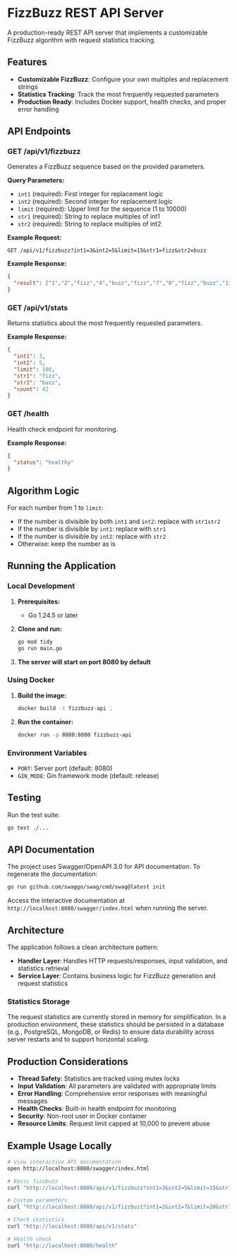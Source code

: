 # FizzBuzz REST API Server

A production-ready REST API server that implements a customizable FizzBuzz algorithm with request statistics tracking.

## Features

- **Customizable FizzBuzz**: Configure your own multiples and replacement strings
- **Statistics Tracking**: Track the most frequently requested parameters
- **Production Ready**: Includes Docker support, health checks, and proper error handling

## API Endpoints

### GET /api/v1/fizzbuzz

Generates a FizzBuzz sequence based on the provided parameters.

**Query Parameters:**
- `int1` (required): First integer for replacement logic
- `int2` (required): Second integer for replacement logic  
- `limit` (required): Upper limit for the sequence (1 to 10000)
- `str1` (required): String to replace multiples of int1
- `str2` (required): String to replace multiples of int2

**Example Request:**
```
GET /api/v1/fizzbuzz?int1=3&int2=5&limit=15&str1=fizz&str2=buzz
```

**Example Response:**
```json
{
  "result": ["1","2","fizz","4","buzz","fizz","7","8","fizz","buzz","11","fizz","13","14","fizzbuzz"]
}
```

### GET /api/v1/stats

Returns statistics about the most frequently requested parameters.

**Example Response:**
```json
{
  "int1": 3,
  "int2": 5,
  "limit": 100,
  "str1": "fizz",
  "str2": "buzz",
  "count": 42
}
```

### GET /health

Health check endpoint for monitoring.

**Example Response:**
```json
{
  "status": "healthy"
}
```

## Algorithm Logic

For each number from 1 to `limit`:
- If the number is divisible by both `int1` and `int2`: replace with `str1str2`
- If the number is divisible by `int1`: replace with `str1`
- If the number is divisible by `int2`: replace with `str2`
- Otherwise: keep the number as is

## Running the Application

### Local Development

1. **Prerequisites:**
   - Go 1.24.5 or later

2. **Clone and run:**
   ```bash
   go mod tidy
   go run main.go
   ```

3. **The server will start on port 8080 by default**

### Using Docker

1. **Build the image:**
   ```bash
   docker build -t fizzbuzz-api .
   ```

2. **Run the container:**
   ```bash
   docker run -p 8080:8080 fizzbuzz-api
   ```

### Environment Variables

- `PORT`: Server port (default: 8080)
- `GIN_MODE`: Gin framework mode (default: release)

## Testing

Run the test suite:
```bash
go test ./...
```

## API Documentation

The project uses Swagger/OpenAPI 3.0 for API documentation. To regenerate the documentation:

```bash
go run github.com/swaggo/swag/cmd/swag@latest init
```

Access the interactive documentation at `http://localhost:8080/swagger/index.html` when running the server.

## Architecture

The application follows a clean architecture pattern:

- **Handler Layer**: Handles HTTP requests/responses, input validation, and statistics retrieval
- **Service Layer**: Contains business logic for FizzBuzz generation and request statistics

### Statistics Storage

The request statistics are currently stored in memory for simplification. In a production environment, these statistics should be persisted in a database (e.g., PostgreSQL, MongoDB, or Redis) to ensure data durability across server restarts and to support horizontal scaling.

## Production Considerations

- **Thread Safety**: Statistics are tracked using mutex locks
- **Input Validation**: All parameters are validated with appropriate limits
- **Error Handling**: Comprehensive error responses with meaningful messages
- **Health Checks**: Built-in health endpoint for monitoring
- **Security**: Non-root user in Docker container
- **Resource Limits**: Request limit capped at 10,000 to prevent abuse

## Example Usage Locally

```bash
# View interactive API documentation
open http://localhost:8080/swagger/index.html

# Basic fizzbuzz
curl "http://localhost:8080/api/v1/fizzbuzz?int1=3&int2=5&limit=15&str1=fizz&str2=buzz"

# Custom parameters
curl "http://localhost:8080/api/v1/fizzbuzz?int1=2&int2=7&limit=20&str1=foo&str2=bar"

# Check statistics
curl "http://localhost:8080/api/v1/stats"

# Health check
curl "http://localhost:8080/health"
```